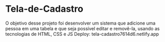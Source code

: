 # Tela-de-Cadastro
O objetivo desse projeto foi desenvolver um sistema que adicione uma pessoa em uma tabela e que seja possível editar e removê-la, usando as tecnologias de HTML, CSS e JS 
Deploy: tela-cadastro7614d6.netlify.app
